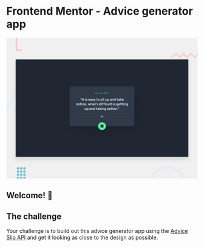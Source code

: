 # Frontend Mentor - Advice generator app

![Design preview for the Advice generator app coding challenge](./design/desktop-preview.jpg)

## Welcome! 👋


## The challenge

Your challenge is to build out this advice generator app using the [Advice Slip API](https://api.adviceslip.com) and get it looking as close to the design as possible.
